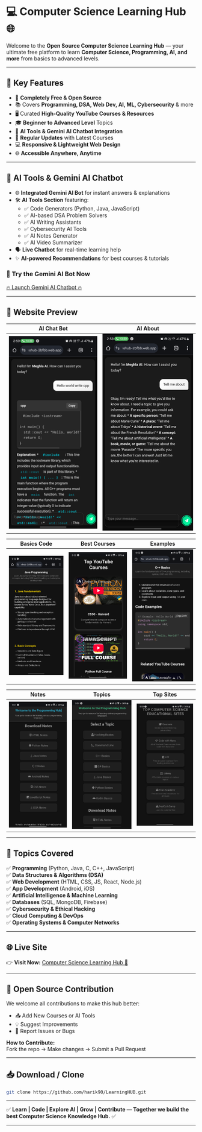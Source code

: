 

# 💻 **Computer Science Learning Hub 🌐**

Welcome to the **Open Source Computer Science Learning Hub** — your ultimate free platform to learn **Computer Science, Programming, AI, and more** from basics to advanced levels.

---

## 🚀 **Key Features**
- 🌟 **Completely Free & Open Source**
- 📚 Covers **Programming, DSA, Web Dev, AI, ML, Cybersecurity** & more
- 🖥️ Curated **High-Quality YouTube Courses & Resources**
- 🎓 **Beginner to Advanced Level** Topics
- 🤖 **AI Tools & Gemini AI Chatbot Integration**
- 🔄 **Regular Updates** with Latest Courses
- 💻 **Responsive & Lightweight Web Design**
- 🌐 **Accessible Anywhere, Anytime**

---

## 🤖 **AI Tools & Gemini AI Chatbot**
- 🌐 **Integrated Gemini AI Bot** for instant answers & explanations
- 🛠 **AI Tools Section** featuring:
  - ✅ Code Generators (Python, Java, JavaScript)
  - ✅ AI-based DSA Problem Solvers
  - ✅ AI Writing Assistants
  - ✅ Cybersecurity AI Tools
  - ✅ AI Notes Generator
  - ✅ AI Video Summarizer
- 🗣 **Live Chatbot** for real-time learning help
- ✨ **AI-powered Recommendations** for best courses & tutorials

### 🔗 **Try the Gemini AI Bot Now**
[🔥 Launch Gemini AI Chatbot 🔥](https://thehub-2bfbb.web.app/meghla_ai.html)

---

## 📸 **Website Preview**

| **AI Chat Bot** | **AI About** |
|-----------------|-------------|
| ![AI Chat Bot](https://github.com/harik90/LearningHUB/blob/main/screenshots/photo32.png?raw=true) | ![AI About](https://github.com/harik90/LearningHUB/blob/main/screenshots/photo34.png?raw=true) |

| **Basics Code** | **Best Courses** | **Examples** |
|-----------------|------------------|-------------|
| ![Basics Code](https://github.com/harik90/LearningHUB/blob/main/screenshots/basicscode.png?raw=true) | ![Best Courses](https://github.com/harik90/LearningHUB/blob/main/screenshots/bestcourses.png?raw=true) | ![Examples](https://github.com/harik90/LearningHUB/blob/main/screenshots/example.png?raw=true) |

| **Notes** | **Topics** | **Top Sites** |
|----------|-----------|--------------|
| ![Notes](https://github.com/harik90/LearningHUB/blob/main/screenshots/notes.png?raw=true) | ![Topics](https://github.com/harik90/LearningHUB/blob/main/screenshots/topic.png?raw=true) | ![Top Sites](https://github.com/harik90/LearningHUB/blob/main/screenshots/topsites.png?raw=true) |

---

## 📖 **Topics Covered**
✅ **Programming** (Python, Java, C, C++, JavaScript)  
✅ **Data Structures & Algorithms (DSA)**  
✅ **Web Development** (HTML, CSS, JS, React, Node.js)  
✅ **App Development** (Android, iOS)  
✅ **Artificial Intelligence & Machine Learning**  
✅ **Databases** (SQL, MongoDB, Firebase)  
✅ **Cybersecurity & Ethical Hacking**  
✅ **Cloud Computing & DevOps**  
✅ **Operating Systems & Computer Networks**

---

## 🌐 **Live Site**
👉 **Visit Now:** [Computer Science Learning Hub 🚀](https://thehub-2bfbb.web.app/)  

---

## 📂 **Open Source Contribution**
We welcome all contributions to make this hub better:
- 📥 Add New Courses or AI Tools
- 💡 Suggest Improvements
- 🐞 Report Issues or Bugs

**How to Contribute:**  
Fork the repo → Make changes → Submit a Pull Request

---

## 📥 **Download / Clone**
```bash
git clone https://github.com/harik90/LearningHUB.git
```

---

✅ **Learn | Code | Explore AI | Grow | Contribute — Together we build the best Computer Science Knowledge Hub.** ✅

---

